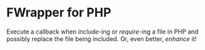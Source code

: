 # FWrapper for PHP

Execute a callback when *include*-ing or *require*-ing a file in PHP and possibly replace the file being included. Or, even better, *enhance* it!
